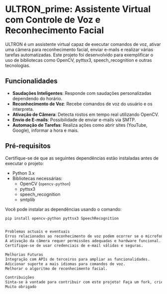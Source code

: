 # ULTRON_prime: Assistente Virtual com Controle de Voz e Reconhecimento Facial

ULTRON é um assistente virtual capaz de executar comandos de voz, ativar uma câmera para reconhecimento facial, enviar e-mails e realizar várias tarefas automatizadas. Este projeto foi desenvolvido para exemplificar o uso de bibliotecas como OpenCV, pyttsx3, speech_recognition e outras tecnologias.

## Funcionalidades

- **Saudações Inteligentes**: Responde com saudações personalizadas dependendo do horário.
- **Reconhecimento de Voz**: Recebe comandos de voz do usuário e os interpreta.
- **Ativação de Câmera**: Detecta rostos em tempo real utilizando OpenCV.
- **Envio de E-mails**: Possibilidade de enviar e-mails via SMTP.
- **Automação de Tarefas**: Realiza ações como abrir sites (YouTube, Google), informar a hora e mais.

## Pré-requisitos

Certifique-se de que as seguintes dependências estão instaladas antes de executar o projeto:

- Python 3.x
- Bibliotecas necessárias:
  - OpenCV (`opencv-python`)
  - pyttsx3
  - speech_recognition
  - smtplib

Você pode instalar as dependências usando o comando:
```bash
pip install opencv-python pyttsx3 SpeechRecognition


Problemas actuais e eventuais
Erros relacionados ao reconhecimento de voz podem ocorrer se o microfone não estiver configurado corretamente.
A ativação da câmera requer permissões adequadas e hardware funcional.
Certifique-se de usar credenciais de e-mail válidas e seguras.

Melhorias Futuras
Integração com APIs de terceiros para ampliar as funcionalidades.
Adicionar suporte a mais idiomas para comandos de voz.
Melhorar o algoritmo de reconhecimento facial.

Contribuições
Sinta-se à vontade para contribuir com este projeto! Faça um fork, crie uma branch, implemente suas melhorias e envie um pull request.
Muito obrigado
